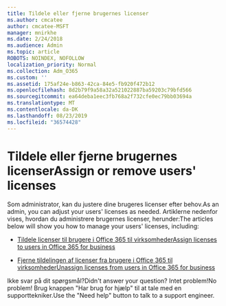 ```yaml
---
title: Tildele eller fjerne brugernes licenser
ms.author: cmcatee
author: cmcatee-MSFT
manager: mnirkhe
ms.date: 2/24/2018
ms.audience: Admin
ms.topic: article
ROBOTS: NOINDEX, NOFOLLOW
localization_priority: Normal
ms.collection: Adm_O365
ms.custom: ''
ms.assetid: 175af24e-b863-42ca-84e5-fb920f472b12
ms.openlocfilehash: 8d2b79f9a58a32a521022887ba59203c79bfd566
ms.sourcegitcommit: ea64deba1eec3fb768a2f732cfe0ec79bb03694a
ms.translationtype: MT
ms.contentlocale: da-DK
ms.lasthandoff: 08/23/2019
ms.locfileid: "36574428"
---
```

# <a name="assign-or-remove-users-licenses"></a><span data-ttu-id="8abd3-102">Tildele eller fjerne brugernes licenser</span><span class="sxs-lookup"><span data-stu-id="8abd3-102">Assign or remove users' licenses</span></span>

<span data-ttu-id="8abd3-103">Som administrator, kan du justere dine brugeres licenser efter behov.</span><span class="sxs-lookup"><span data-stu-id="8abd3-103">As an admin, you can adjust your users' licenses as needed.</span></span> <span data-ttu-id="8abd3-104">Artiklerne nedenfor vises, hvordan du administrere brugernes licenser, herunder:</span><span class="sxs-lookup"><span data-stu-id="8abd3-104">The articles below will show you how to manage your users' licenses, including:</span></span>
  
- [<span data-ttu-id="8abd3-105">Tildele licenser til brugere i Office 365 til virksomheder</span><span class="sxs-lookup"><span data-stu-id="8abd3-105">Assign licenses to users in Office 365 for business</span></span>](https://docs.microsoft.com/en-us/office365/admin/subscriptions-and-billing/assign-licenses-to-users)

- [<span data-ttu-id="8abd3-106">Fjerne tildelingen af licenser fra brugere i Office 365 til virksomheder</span><span class="sxs-lookup"><span data-stu-id="8abd3-106">Unassign licenses from users in Office 365 for business</span></span>](https://docs.microsoft.com/en-us/office365/admin/subscriptions-and-billing/remove-licenses-from-users)

<span data-ttu-id="8abd3-107">Ikke svar på dit spørgsmål?</span><span class="sxs-lookup"><span data-stu-id="8abd3-107">Didn't answer your question?</span></span> <span data-ttu-id="8abd3-108">Intet problem!</span><span class="sxs-lookup"><span data-stu-id="8abd3-108">No problem!</span></span> <span data-ttu-id="8abd3-109">Brug knappen "Har brug for hjælp" til at tale med en supporttekniker.</span><span class="sxs-lookup"><span data-stu-id="8abd3-109">Use the "Need help" button to talk to a support engineer.</span></span>